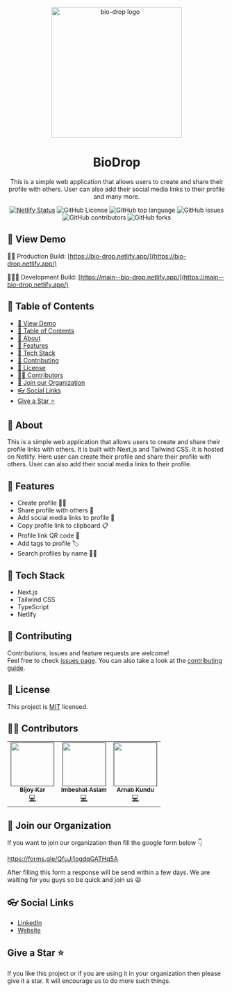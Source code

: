 <div align="center">
<img src="https://github.com/TechStarHub/bio-drop/assets/85790967/7ac7b6ca-dd26-4f3a-9b32-a59defd5f404" align="center" width="300px" alt="bio-drop logo">
</div>

<h1 align="center"> BioDrop </h1>
<p align="center">
    This is a simple web application that allows users to create and share their profile with others. User can also add their social media links to their profile and many more.
</p>

<div align="center">

[![Netlify Status](https://api.netlify.com/api/v1/badges/b26d588e-934b-464c-868b-0f289cfa4756/deploy-status)](https://app.netlify.com/sites/bio-drop/deploys)
![GitHub License](https://img.shields.io/github/license/TechStarHub/bio-drop?logo=googledocs&logoColor=%23ffffff&color=%23C21292)
![GitHub top language](https://img.shields.io/github/languages/top/TechStarHub/bio-drop?logo=typescript&logoColor=%23ffffff)
![GitHub issues](https://img.shields.io/github/issues/TechStarHub/bio-drop?color=%237071E8)
![GitHub contributors](https://img.shields.io/github/contributors/TechStarHub/bio-drop?color=%232D9596)
![GitHub forks](https://img.shields.io/github/forks/TechStarHub/bio-drop?style=social&color=%23FFB534)

</div>

## 👀 View Demo

🛒🚀 Production Build: [https://bio-drop.netlify.app/](https://bio-drop.netlify.app/)

👨‍🏭🚀 Development Build: [https://main--bio-drop.netlify.app/](https://main--bio-drop.netlify.app/)

## 📌 Table of Contents

- [👀 View Demo](#-view-demo)
- [📌 Table of Contents](#-table-of-contents)
- [📝 About](#-about)
- [🎇 Features](#-features)
- [🤿 Tech Stack](#-tech-stack)
- [🤝 Contributing](#-contributing)
- [📜 License](#-license)
- [👨‍💻 Contributors](#-contributors)
- [🏫 Join our Organization](#-join-our-organization)
- [👓 Social Links](#-social-links)
- [Give a Star ⭐️](#give-a-star-️)

## 📝 About

This is a simple web application that allows users to create and share their profile links with others. It is built with Next.js and Tailwind CSS. It is hosted on Netlify. Here user can create their profile and share their profile with others. User can also add their social media links to their profile.

## 🎇 Features

- Create profile 🧙‍♂️
- Share profile with others 🤝
- Add social media links to profile 📱
- Copy profile link to clipboard 📋
- Profile link QR code 📲
- Add tags to profile 🏷️
- Search profiles by name 🕵️‍♂️

## 🤿 Tech Stack

- Next.js
- Tailwind CSS
- TypeScript
- Netlify

## 🤝 Contributing

Contributions, issues and feature requests are welcome!<br />Feel free to check [issues page](https://github.com/TechStarHub/bio-drop/issues). You can also take a look at the [contributing guide](./CONTRIBUTING.md).

## 📜 License

This project is [MIT](./LICENSE) licensed.

## 👨‍💻 Contributors

<table>
    <tr>
        <td align="center"><a href=""><img src="https://avatars.githubusercontent.com/u/85790967?v=4" width="100px;" alt=""/><br /><sub><b>Bijoy Kar</b></sub></a><br /><a href="" title="Code">💻</a></td>
        <td align="center"><a href=""><img src="https://avatars.githubusercontent.com/u/48837703?v=4" width="100px;" alt=""/><br /><sub><b>Imbeshat Aslam</b></sub></a><br /><a href="https://github.com/imbeshat" title="Code">💻</a></td>
        <td align="center"><a href=""><img src="https://media.licdn.com/dms/image/D4D03AQEHd90Ap1nK2A/profile-displayphoto-shrink_800_800/0/1677168232870?e=1718841600&v=beta&t=JysRC016rRPZbMg2iBbUfsXJP9oU_avaGA_lGzclYaM" width="100px;" alt=""/><br /><sub><b>Arnab Kundu</b></sub></a><br /><a href="" title="Code">💻</a></td>
    </tr>
</table>

## 🏫 Join our Organization

If you want to join our organization then fill the google form below 👇

https://forms.gle/QfuJi1ogdqGATHq5A

After filling this form a response will be send within a few days.
We are waiting for you guys so be quick and join us 😃

## 👓 Social Links

- [LinkedIn](https://www.linkedin.com/company/techstarhub)
- [Website](https://techstarhubweb.netlify.app/)

## Give a Star ⭐️

If you like this project or if you are using it in your organization then please give it a star. It will encourage us to do more such things.
